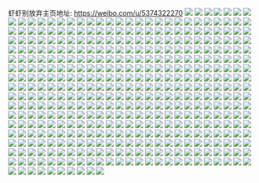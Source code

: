 虾虾别放弃主页地址: https://weibo.com/u/5374322270 
![](https://wx4.sinaimg.cn/mw2000/005RI6Jgly1h95twd337jj30zo1mfdn3.jpg) 
![](https://wx4.sinaimg.cn/mw2000/005RI6Jgly1h95twcej1ij31400u0tg2.jpg) 
![](https://wx4.sinaimg.cn/mw2000/005RI6Jgly1h93paes0lhj30xg0u0wl6.jpg) 
![](https://wx4.sinaimg.cn/mw2000/005RI6Jgly1h93paeywyej30um0u00zt.jpg) 
![](https://wx4.sinaimg.cn/mw2000/005RI6Jgly1h93padrxcpj30u00u0wkm.jpg) 
![](https://wx4.sinaimg.cn/mw2000/005RI6Jgly1h93pae1pr0j30u00u0tet.jpg) 
![](https://wx4.sinaimg.cn/mw2000/005RI6Jgly1h914wjbvtaj30tr0trjyg.jpg) 
![](https://wx4.sinaimg.cn/mw2000/005RI6Jgly1h914wjlo9qj30u00u0n4x.jpg) 
![](https://wx4.sinaimg.cn/mw2000/005RI6Jgly1h914wjxs6uj30u014048n.jpg) 
![](https://wx4.sinaimg.cn/mw2000/005RI6Jgly1h8qs7db064j30zo1cbtta.jpg) 
![](https://wx4.sinaimg.cn/mw2000/005RI6Jgly1h8q86tm6pnj30qb0jw41j.jpg) 
![](https://wx4.sinaimg.cn/mw2000/005RI6Jgly1h8q87ntfqwj30u00v10wh.jpg) 
![](https://wx4.sinaimg.cn/mw2000/005RI6Jgly1h8q89dy3i8j30uf1bbgrg.jpg) 
![](https://wx4.sinaimg.cn/mw2000/005RI6Jgly1h8q8airgotj30u00oiwi4.jpg) 
![](https://wx4.sinaimg.cn/mw2000/005RI6Jgly1h8l8w6finhj30sw15pqej.jpg) 
![](https://wx4.sinaimg.cn/mw2000/005RI6Jgly1h8l8w5a2taj30pj14448r.jpg) 
![](https://wx4.sinaimg.cn/mw2000/005RI6Jgly1h8k3ex7nwxj31bk0zou0f.jpg) 
![](https://wx4.sinaimg.cn/mw2000/005RI6Jgly1h8fzz4cdgnj30zo1bke81.jpg) 
![](https://wx4.sinaimg.cn/mw2000/005RI6Jgly1h8fzz7x91oj30zo1bkhdt.jpg) 
![](https://wx4.sinaimg.cn/mw2000/005RI6Jgly1h8dzhboidnj3215214e81.jpg) 
![](https://wx4.sinaimg.cn/mw2000/005RI6Jgly1h8dzh8vlh2j3215214b29.jpg) 
![](https://wx4.sinaimg.cn/mw2000/005RI6Jgly1h82m6776xoj30zo0zokj3.jpg) 
![](https://wx4.sinaimg.cn/mw2000/005RI6Jgly1h82m6bzlx1j30zo0zo7o7.jpg) 
![](https://wx4.sinaimg.cn/mw2000/005RI6Jgly1h807p4t8phj30zo1bkkij.jpg) 
![](https://wx4.sinaimg.cn/mw2000/005RI6Jgly1h807p7fr2fj30zo1bjkiz.jpg) 
![](https://wx4.sinaimg.cn/mw2000/005RI6Jgly1h7wwpkbc5mj31420u0qil.jpg) 
![](https://wx4.sinaimg.cn/mw2000/005RI6Jgly1h7wwpkwaxjj313y1hatp6.jpg) 
![](https://wx4.sinaimg.cn/mw2000/005RI6Jgly1h7wwplelruj31hc140qno.jpg) 
![](https://wx4.sinaimg.cn/mw2000/005RI6Jgly1h7wwpkl6qyj31hc140qg8.jpg) 
![](https://wx4.sinaimg.cn/mw2000/005RI6Jgly1h7v88gpd8xj32c03401kz.jpg) 
![](https://wx4.sinaimg.cn/mw2000/005RI6Jgly1h7v88ie4knj32c0340hdx.jpg) 
![](https://wx4.sinaimg.cn/mw2000/005RI6Jgly1h7py80stmbj30zk1bewlv.jpg) 
![](https://wx4.sinaimg.cn/mw2000/005RI6Jgly1h7pb6abj7uj32c0340npe.jpg) 
![](https://wx4.sinaimg.cn/mw2000/005RI6Jgly1h7pb6j4ruaj30ql11an1n.jpg) 
![](https://wx4.sinaimg.cn/mw2000/005RI6Jgly1h7nn0p9kxqj30zo1bjb29.jpg) 
![](https://wx4.sinaimg.cn/mw2000/005RI6Jgly1h7nn0s01m6j30zo1bj7wh.jpg) 
![](https://wx4.sinaimg.cn/mw2000/005RI6Jgly1h7ihn6xevzj30zo0zodwt.jpg) 
![](https://wx4.sinaimg.cn/mw2000/005RI6Jgly1h7hj0esdeaj30wy0wxwxz.jpg) 
![](https://wx4.sinaimg.cn/mw2000/005RI6Jgly1h7hj0fte0bj30zo0zo4ey.jpg) 
![](https://wx4.sinaimg.cn/mw2000/005RI6Jgly1h7hj0gu66cj30zj0zj7qa.jpg) 
![](https://wx4.sinaimg.cn/mw2000/005RI6Jgly1h7gcxglizej32an2anhdu.jpg) 
![](https://wx4.sinaimg.cn/mw2000/005RI6Jgly1h7gcxd9s3tj31kw1kwnpd.jpg) 
![](https://wx4.sinaimg.cn/mw2000/005RI6Jgly1h7gcxk8ninj31sb1sbe81.jpg) 
![](https://wx4.sinaimg.cn/mw2000/005RI6Jgly1h7gcxm7cioj30zo1bjad8.jpg) 
![](https://wx4.sinaimg.cn/mw2000/005RI6Jgly1h7gcxn4t99j30zo0zondb.jpg) 
![](https://wx4.sinaimg.cn/mw2000/005RI6Jgly1h7cthfl2irj30zo16ln1e.jpg) 
![](https://wx4.sinaimg.cn/mw2000/005RI6Jgly1h7btiza446j31kw1kwjw2.jpg) 
![](https://wx4.sinaimg.cn/mw2000/005RI6Jgly1h7btj1nkpzj32a82a8dr9.jpg) 
![](https://wx4.sinaimg.cn/mw2000/005RI6Jgly1h7btj45x0qj329n29mthc.jpg) 
![](https://wx4.sinaimg.cn/mw2000/005RI6Jgly1h79w7c4rw4j30m80tndli.jpg) 
![](https://wx4.sinaimg.cn/mw2000/005RI6Jgly1h79w7ckyy1j30m80tnwg3.jpg) 
![](https://wx4.sinaimg.cn/mw2000/005RI6Jgly1h79w7cckg1j31400u0n0s.jpg) 
![](https://wx4.sinaimg.cn/mw2000/005RI6Jgly1h70n6xt3xzj30u01400uc.jpg) 
![](https://wx4.sinaimg.cn/mw2000/005RI6Jgly1h6l1untb9oj30u0140gui.jpg) 
![](https://wx4.sinaimg.cn/mw2000/005RI6Jgly1h6gjhf0bilj30u0140tha.jpg) 
![](https://wx4.sinaimg.cn/mw2000/005RI6Jgly1h6gjhfywk6j30u013ywig.jpg) 
![](https://wx4.sinaimg.cn/mw2000/005RI6Jgly1h651uk7s6aj30m80goq3x.jpg) 
![](https://wx4.sinaimg.cn/mw2000/005RI6Jgly1h631a5f5ztj30u013z12z.jpg) 
![](https://wx4.sinaimg.cn/mw2000/005RI6Jgly1h631a75g8gj30u013zn2e.jpg) 
![](https://wx4.sinaimg.cn/mw2000/005RI6Jgly1h631a62wk3j30u013zgyg.jpg) 
![](https://wx4.sinaimg.cn/mw2000/005RI6Jgly1h5zmyu3cekj30u013ldgf.jpg) 
![](https://wx4.sinaimg.cn/mw2000/005RI6Jgly1h5zmyti0a1j30u0140tdk.jpg) 
![](https://wx4.sinaimg.cn/mw2000/005RI6Jgly1h5zmyumsubj31400u0wh7.jpg) 
![](https://wx4.sinaimg.cn/mw2000/005RI6Jgly1h5qbkdsr1rj32dc35s4qr.jpg) 
![](https://wx4.sinaimg.cn/mw2000/005RI6Jgly1h5qbklxcs6j32c033zx6q.jpg) 
![](https://wx4.sinaimg.cn/mw2000/005RI6Jgly1h5mnkhb6snj32c033ze82.jpg) 
![](https://wx4.sinaimg.cn/mw2000/005RI6Jgly1h5mnki8wdfj316o1kwx28.jpg) 
![](https://wx4.sinaimg.cn/mw2000/005RI6Jgly1h5mnkehqhej31v52hikjl.jpg) 
![](https://wx4.sinaimg.cn/mw2000/005RI6Jgly1h5mnkjrktcj32002nynpd.jpg) 
![](https://wx4.sinaimg.cn/mw2000/005RI6Jgly1h5j8kdahk8j30zo1bj1dl.jpg) 
![](https://wx4.sinaimg.cn/mw2000/005RI6Jgly1h5el978ccvj322w2rvkjm.jpg) 
![](https://wx4.sinaimg.cn/mw2000/005RI6Jgly1h58yjcmbawj30zo1biqlz.jpg) 
![](https://wx4.sinaimg.cn/mw2000/005RI6Jgly1h58yl5umobj30zo1bkk71.jpg) 
![](https://wx4.sinaimg.cn/mw2000/005RI6Jgly1h58oq7o3mwj30u013z45o.jpg) 
![](https://wx4.sinaimg.cn/mw2000/005RI6Jgly1h58oq8vrx1j30u01hc47c.jpg) 
![](https://wx4.sinaimg.cn/mw2000/005RI6Jgly1h58orh557hj30te1g8n4e.jpg) 
![](https://wx4.sinaimg.cn/mw2000/005RI6Jgly1h4uq2e3sxrj30u01hck18.jpg) 
![](https://wx4.sinaimg.cn/mw2000/005RI6Jgly1h4uq0uao53j327o27ohdv.jpg) 
![](https://wx4.sinaimg.cn/mw2000/005RI6Jgly1h4uq0rbzwmj31wv1wue82.jpg) 
![](https://wx4.sinaimg.cn/mw2000/005RI6Jgly1h4uq0bvzkuj30zo1bk7pk.jpg) 
![](https://wx4.sinaimg.cn/mw2000/005RI6Jgly1h4tzeqddaoj316o1kwnmr.jpg) 
![](https://wx4.sinaimg.cn/mw2000/005RI6Jgly1h4tzes6r1mj32c033y1kz.jpg) 
![](https://wx4.sinaimg.cn/mw2000/005RI6Jgly1h4tzexkdl5j32c033zkjn.jpg) 
![](https://wx4.sinaimg.cn/mw2000/005RI6Jgly1h4tzev2ir6j32c033zu0z.jpg) 
![](https://wx4.sinaimg.cn/mw2000/005RI6Jgly1h4paplxo6mj30yn1621f5.jpg) 
![](https://wx4.sinaimg.cn/mw2000/005RI6Jgly1h4papnh104j310718xe46.jpg) 
![](https://wx4.sinaimg.cn/mw2000/005RI6Jgly1h4papnt3qfj31be0p3tmg.jpg) 
![](https://wx4.sinaimg.cn/mw2000/005RI6Jgly1h4papoatgnj31be0ozdrs.jpg) 
![](https://wx4.sinaimg.cn/mw2000/005RI6Jgly1h4mlfaw1mtj33402c07wk.jpg) 
![](https://wx4.sinaimg.cn/mw2000/005RI6Jgly1h4mlcuzqyij33401r0kjn.jpg) 
![](https://wx4.sinaimg.cn/mw2000/005RI6Jgly1h4mlcsvtvvj324s1peb2a.jpg) 
![](https://wx4.sinaimg.cn/mw2000/005RI6Jgly1h4mlcqvebcj32c033zkjm.jpg) 
![](https://wx4.sinaimg.cn/mw2000/005RI6Jgly1h4mlkvavdjj31bk0qsk6v.jpg) 
![](https://wx4.sinaimg.cn/mw2000/005RI6Jgly1h4kq3c5fc6j30u00u079m.jpg) 
![](https://wx4.sinaimg.cn/mw2000/005RI6Jgly1h4kq3cg0nnj30u00u0q8m.jpg) 
![](https://wx4.sinaimg.cn/mw2000/005RI6Jgly1h4kq3czhx6j31bk0qsn58.jpg) 
![](https://wx4.sinaimg.cn/mw2000/005RI6Jgly1h4kq3e8w3pj30u013zjwj.jpg) 
![](https://wx4.sinaimg.cn/mw2000/005RI6Jgly1h4eyl6p29aj30u00u0teu.jpg) 
![](https://wx4.sinaimg.cn/mw2000/005RI6Jgly1h4eyl7abnvj30u00u0gru.jpg) 
![](https://wx4.sinaimg.cn/mw2000/005RI6Jggy1h482adqdmtj30zo256b29.jpg) 
![](https://wx4.sinaimg.cn/mw2000/005RI6Jgly1h437b4qh5vj33402ax1kz.jpg) 
![](https://wx4.sinaimg.cn/mw2000/005RI6Jgly1h437e1f4nbj30u013bk8x.jpg) 
![](https://wx4.sinaimg.cn/mw2000/005RI6Jgly1h437dzpwyij30u01hcww6.jpg) 
![](https://wx4.sinaimg.cn/mw2000/005RI6Jgly1h3w5eor58wj30zk0ujam6.jpg) 
![](https://wx4.sinaimg.cn/mw2000/005RI6Jgly1h3n6cglz08j30u00zxtp9.jpg) 
![](https://wx4.sinaimg.cn/mw2000/005RI6Jgly1h3n6cgvjl8j30sn0lggqs.jpg) 
![](https://wx4.sinaimg.cn/mw2000/005RI6Jgly1h3n6ch7c13j30tw0zpnbh.jpg) 
![](https://wx4.sinaimg.cn/mw2000/005RI6Jgly1h3n6cgaq51j30tm0ts0xq.jpg) 
![](https://wx4.sinaimg.cn/mw2000/005RI6Jgly1h3n6chihkgj30u00t9gqd.jpg) 
![](https://wx4.sinaimg.cn/mw2000/005RI6Jgly1h3n6chreblj30ty0setij.jpg) 
![](https://wx4.sinaimg.cn/mw2000/005RI6Jgly1h3n6chywq8j30u00pu79d.jpg) 
![](https://wx4.sinaimg.cn/mw2000/005RI6Jgly1h3n6ci5x9xj30n40j0dk3.jpg) 
![](https://wx4.sinaimg.cn/mw2000/005RI6Jgly1h3n6cif0dlj30u00zk119.jpg) 
![](https://wx4.sinaimg.cn/mw2000/005RI6Jgly1h3kvberhnaj30tw0o9jvl.jpg) 
![](https://wx4.sinaimg.cn/mw2000/005RI6Jgly1h3cvae8gr4j326s2l8qv5.jpg) 
![](https://wx4.sinaimg.cn/mw2000/005RI6Jgly1h3cvacejxwj32fz2w4x6p.jpg) 
![](https://wx4.sinaimg.cn/mw2000/005RI6Jgly1h39bt611wej30xc0mxao0.jpg) 
![](https://wx4.sinaimg.cn/mw2000/005RI6Jgly1h39bt8lcjxj32xx2chu0y.jpg) 
![](https://wx4.sinaimg.cn/mw2000/005RI6Jgly1h39btcr56dj32c02c0npf.jpg) 
![](https://wx4.sinaimg.cn/mw2000/005RI6Jgly1h39bt5b9alj32c02c0b2b.jpg) 
![](https://wx4.sinaimg.cn/mw2000/005RI6Jgly1h39bthmx9qj317k1kw1kx.jpg) 
![](https://wx4.sinaimg.cn/mw2000/005RI6Jgly1h39btfmpbjj32c02c0hdu.jpg) 
![](https://wx4.sinaimg.cn/mw2000/005RI6Jgly1h2zmv2t5pcj316o1lxayb.jpg) 
![](https://wx4.sinaimg.cn/mw2000/005RI6Jgly1h2zmv1me8dj316o1jbtwv.jpg) 
![](https://wx4.sinaimg.cn/mw2000/005RI6Jgly1h2zmv3egnzj30ty0qs7c4.jpg) 
![](https://wx4.sinaimg.cn/mw2000/005RI6Jgly1h2zmv3wvudj30u00xjguk.jpg) 
![](https://wx4.sinaimg.cn/mw2000/005RI6Jgly1h2ursddczpj30z40nutl9.jpg) 
![](https://wx4.sinaimg.cn/mw2000/005RI6Jgly1h2ursdrrxuj30u00td7bi.jpg) 
![](https://wx4.sinaimg.cn/mw2000/005RI6Jgly1h2ursm65xfj30zi0nwtk9.jpg) 
![](https://wx4.sinaimg.cn/mw2000/005RI6Jgly1h2ursf10ozj30u00w1h18.jpg) 
![](https://wx4.sinaimg.cn/mw2000/005RI6Jgly1h2oed8y8g4j313y0r7al0.jpg) 
![](https://wx4.sinaimg.cn/mw2000/005RI6Jgly1h2oed66re8j30u00r0124.jpg) 
![](https://wx4.sinaimg.cn/mw2000/005RI6Jgly1h2oed81he1j32ry1xg4qq.jpg) 
![](https://wx4.sinaimg.cn/mw2000/005RI6Jgly1h2oed8dynaj30u00q8qb6.jpg) 
![](https://wx4.sinaimg.cn/mw2000/005RI6Jgly1h2oed9y04sj31kw15yb29.jpg) 
![](https://wx4.sinaimg.cn/mw2000/005RI6Jgly1h2oed99pgtj30zh0nt10r.jpg) 
![](https://wx4.sinaimg.cn/mw2000/005RI6Jgly1h2kx3kaweij30tz0rbqe5.jpg) 
![](https://wx4.sinaimg.cn/mw2000/005RI6Jgly1h2kx3jyqd5j31be0zj7ct.jpg) 
![](https://wx4.sinaimg.cn/mw2000/005RI6Jgly1h2kx3fhesij30u010z194.jpg) 
![](https://wx4.sinaimg.cn/mw2000/005RI6Jgly1h2kx3h7lp4j33q12oj1kz.jpg) 
![](https://wx4.sinaimg.cn/mw2000/005RI6Jgly1h2kx3jiglhj332p3s21l0.jpg) 
![](https://wx4.sinaimg.cn/mw2000/005RI6Jgly1h2kx3nl624j30tw0qvdpt.jpg) 
![](https://wx4.sinaimg.cn/mw2000/005RI6Jgly1h2jsztxstlj32c0340qv7.jpg) 
![](https://wx4.sinaimg.cn/mw2000/005RI6Jgly1h2jszvdpe8j316o1kw1kx.jpg) 
![](https://wx4.sinaimg.cn/mw2000/005RI6Jgly1h2jsziojq5j31re2pbqva.jpg) 
![](https://wx4.sinaimg.cn/mw2000/005RI6Jgly1h2jszfs0ftj333z2bz000.jpg) 
![](https://wx4.sinaimg.cn/mw2000/005RI6Jgly1h2jszldj0cj32c0340qv8.jpg) 
![](https://wx4.sinaimg.cn/mw2000/005RI6Jgly1h2jtb0zr6sj30u00u07ah.jpg) 
![](https://wx4.sinaimg.cn/mw2000/005RI6Jgly1h2jt34o0t4j30r60p7di0.jpg) 
![](https://wx4.sinaimg.cn/mw2000/005RI6Jgly1h2jsznguchj322o3401kz.jpg) 
![](https://wx4.sinaimg.cn/mw2000/005RI6Jgly1h2jszrqpfmj322m33xqv6.jpg) 
![](https://wx4.sinaimg.cn/mw2000/005RI6Jgly1h2erd91qqhj316o1kw7t7.jpg) 
![](https://wx4.sinaimg.cn/mw2000/005RI6Jgly1h2erd9trvkj316o1kwtxt.jpg) 
![](https://wx4.sinaimg.cn/mw2000/005RI6Jgly1h274on35bdj32tc2404qq.jpg) 
![](https://wx4.sinaimg.cn/mw2000/005RI6Jgly1h274oo0ukmj32c51y9qv5.jpg) 
![](https://wx4.sinaimg.cn/mw2000/005RI6Jgly1h274op0nh6j322d2lsqv5.jpg) 
![](https://wx4.sinaimg.cn/mw2000/005RI6Jgly1h24hr54tpcj31t02tcx6p.jpg) 
![](https://wx4.sinaimg.cn/mw2000/005RI6Jgly1h1z3tgtz9bj319i19hx2j.jpg) 
![](https://wx4.sinaimg.cn/mw2000/005RI6Jgly1h1sm57v4l0j30ty0pbq90.jpg) 
![](https://wx4.sinaimg.cn/mw2000/005RI6Jgly1h1rzhm85k0j32tc240hdt.jpg) 
![](https://wx4.sinaimg.cn/mw2000/005RI6Jgly1h1kq03xkf4j31n31meb29.jpg) 
![](https://wx4.sinaimg.cn/mw2000/005RI6Jgly1h1kq04obvvj31rw1rw1kx.jpg) 
![](https://wx4.sinaimg.cn/mw2000/005RI6Jgly1h1kq05n2pfj323z23znpd.jpg) 
![](https://wx4.sinaimg.cn/mw2000/005RI6Jgly1h1kq032xzhj31d02bt7m9.jpg) 
![](https://wx4.sinaimg.cn/mw2000/005RI6Jgly1h1k2fqps1qj32hu2huqd9.jpg) 
![](https://wx4.sinaimg.cn/mw2000/005RI6Jgly1h1gleur688j31jy1l0qu6.jpg) 
![](https://wx4.sinaimg.cn/mw2000/005RI6Jgly1h1glgq009dj32402tcnpe.jpg) 
![](https://wx4.sinaimg.cn/mw2000/005RI6Jgly1h1glizchgjj32402tcx6r.jpg) 
![](https://wx4.sinaimg.cn/mw2000/005RI6Jgly1h1gletbbybj30r60r6tf9.jpg) 
![](https://wx4.sinaimg.cn/mw2000/005RI6Jgly1h1b6etmhk2j32tc2404qs.jpg) 
![](https://wx4.sinaimg.cn/mw2000/005RI6Jgly1h17wusvckbj32tc240kjo.jpg) 
![](https://wx4.sinaimg.cn/mw2000/005RI6Jgly1h17wuwnlguj32tc240x6r.jpg) 
![](https://wx4.sinaimg.cn/mw2000/005RI6Jgly1h17wuxzzhdj32402tce82.jpg) 
![](https://wx4.sinaimg.cn/mw2000/005RI6Jgly1h13voqo3fwj30w80u0q92.jpg) 
![](https://wx4.sinaimg.cn/mw2000/005RI6Jgly1h11zkss1xuj31hc0onk61.jpg) 
![](https://wx4.sinaimg.cn/mw2000/005RI6Jgly1h11zkt25uej31hc0ondod.jpg) 
![](https://wx4.sinaimg.cn/mw2000/005RI6Jgly1h0z8ila41ij32402tcu0x.jpg) 
![](https://wx4.sinaimg.cn/mw2000/005RI6Jgly1h0wt837rfmj32402tc7wi.jpg) 
![](https://wx4.sinaimg.cn/mw2000/005RI6Jgly1h0vg03lyhaj30u00u0772.jpg) 
![](https://wx4.sinaimg.cn/mw2000/005RI6Jgly1h0vg042rdzj30u00u079b.jpg) 
![](https://wx4.sinaimg.cn/mw2000/005RI6Jgly1h0vg04btmzj30u0140acq.jpg) 
![](https://wx4.sinaimg.cn/mw2000/005RI6Jgly1h0s52cio27j31400u0alt.jpg) 
![](https://wx4.sinaimg.cn/mw2000/005RI6Jgly1h0qmfues0ij32c0340u0y.jpg) 
![](https://wx4.sinaimg.cn/mw2000/005RI6Jgly1h0qmfwlnr0j32tc2401ky.jpg) 
![](https://wx4.sinaimg.cn/mw2000/005RI6Jgly1h0qmg06jaij32tc1tiu0x.jpg) 
![](https://wx4.sinaimg.cn/mw2000/005RI6Jgly1h0qmg3uy6pj32fe1yo4qr.jpg) 
![](https://wx4.sinaimg.cn/mw2000/005RI6Jgly1h0nmwg685cj30u00u0gqa.jpg) 
![](https://wx4.sinaimg.cn/mw2000/005RI6Jgly1h0nmwgkh48j30u00u0jvi.jpg) 
![](https://wx4.sinaimg.cn/mw2000/005RI6Jgly1h0nmwgvd9wj30u00u0n09.jpg) 
![](https://wx4.sinaimg.cn/mw2000/005RI6Jgly1h0nk9yu5idj30ty0mvdij.jpg) 
![](https://wx4.sinaimg.cn/mw2000/005RI6Jgly1h0j0nyjynoj30wf0rgtat.jpg) 
![](https://wx4.sinaimg.cn/mw2000/005RI6Jgly1h0j0a2x1qmj30u01t0n42.jpg) 
![](https://wx4.sinaimg.cn/mw2000/005RI6Jgly1h0icjn7dk4j30u00u0jtk.jpg) 
![](https://wx4.sinaimg.cn/mw2000/005RI6Jgly1h0icjnlkcmj31400u0n4g.jpg) 
![](https://wx4.sinaimg.cn/mw2000/005RI6Jgly1h0h47ajodaj31400u078s.jpg) 
![](https://wx4.sinaimg.cn/mw2000/005RI6Jgly1h0cpzzwxmhj30tw0o1tgx.jpg) 
![](https://wx4.sinaimg.cn/mw2000/005RI6Jgly1h0c4lzdcwhj31s02dc7wh.jpg) 
![](https://wx4.sinaimg.cn/mw2000/005RI6Jgly1h0c4m9ftpwj32dc35sqv5.jpg) 
![](https://wx4.sinaimg.cn/mw2000/005RI6Jgly1h0c4m2eh11j32dc35skjn.jpg) 
![](https://wx4.sinaimg.cn/mw2000/005RI6Jgly1h0c4m6xskkj32dc35sqv6.jpg) 
![](https://wx4.sinaimg.cn/mw2000/005RI6Jgly1gzwyek6hbuj30ty0mv79x.jpg) 
![](https://wx4.sinaimg.cn/mw2000/005RI6Jgly1gzwvzibbdbj31hv2l34qp.jpg) 
![](https://wx4.sinaimg.cn/mw2000/005RI6Jgly1gztodfkvvmj30r6121am6.jpg) 
![](https://wx4.sinaimg.cn/mw2000/005RI6Jgly1gztodg4g9sj30u014017r.jpg) 
![](https://wx4.sinaimg.cn/mw2000/005RI6Jgly1gzsir16pavj3240240kjl.jpg) 
![](https://wx4.sinaimg.cn/mw2000/005RI6Jgly1gzsiqnaau0j32402404qp.jpg) 
![](https://wx4.sinaimg.cn/mw2000/005RI6Jgly1gzs31j2o0gj30rn0vwgr0.jpg) 
![](https://wx4.sinaimg.cn/mw2000/005RI6Jgly1gzp1gxwzrxj31lw259u00.jpg) 
![](https://wx4.sinaimg.cn/mw2000/005RI6Jgly1gzp1h5grujj30r60imq8f.jpg) 
![](https://wx4.sinaimg.cn/mw2000/005RI6Jgly1gzp1gvrtiij325o21mqv7.jpg) 
![](https://wx4.sinaimg.cn/mw2000/005RI6Jgly1gzp1gw8ghoj30r60r6ahe.jpg) 
![](https://wx4.sinaimg.cn/mw2000/005RI6Jgly1gzn52fnl78j32402tce83.jpg) 
![](https://wx4.sinaimg.cn/mw2000/005RI6Jgly1gzl136vf5wj32tc240hdt.jpg) 
![](https://wx4.sinaimg.cn/mw2000/005RI6Jgly1gzjs4z6oi5j32tc240kjl.jpg) 
![](https://wx4.sinaimg.cn/mw2000/005RI6Jgly1gzeew9v0b7j316o16onle.jpg) 
![](https://wx4.sinaimg.cn/mw2000/005RI6Jgly1gzeewaq56bj316n16o4e0.jpg) 
![](https://wx4.sinaimg.cn/mw2000/005RI6Jgly1gzeewdu80aj31zv1s11kx.jpg) 
![](https://wx4.sinaimg.cn/mw2000/005RI6Jgly1gzeewh192pj3240240hdu.jpg) 
![](https://wx4.sinaimg.cn/mw2000/005RI6Jgly1gzccncs9x7j316o1kwhb1.jpg) 
![](https://wx4.sinaimg.cn/mw2000/005RI6Jgly1gz5a0tpc4cj32k51x3b29.jpg) 
![](https://wx4.sinaimg.cn/mw2000/005RI6Jgly1gz48ft1uhdj31j01591kx.jpg) 
![](https://wx4.sinaimg.cn/mw2000/005RI6Jgly1gz48geivnvj31400u00yr.jpg) 
![](https://wx4.sinaimg.cn/mw2000/005RI6Jgly1gz0ashgfxnj31kw16oe81.jpg) 
![](https://wx4.sinaimg.cn/mw2000/005RI6Jgly1gz0ask14baj325a1ownpd.jpg) 
![](https://wx4.sinaimg.cn/mw2000/005RI6Jgly1gyvumy0ejoj31hc0ondqa.jpg) 
![](https://wx4.sinaimg.cn/mw2000/005RI6Jgly1gysly62988j30u01t018f.jpg) 
![](https://wx4.sinaimg.cn/mw2000/005RI6Jgly1gyq4sk1ukyj32tc240qv5.jpg) 
![](https://wx4.sinaimg.cn/mw2000/005RI6Jgly1gyq4sl8d3jj32tc240npe.jpg) 
![](https://wx4.sinaimg.cn/mw2000/005RI6Jgly1gyq4sm2y1bj32tc240e81.jpg) 
![](https://wx4.sinaimg.cn/mw2000/005RI6Jgly1gyq4smrz9nj32tc240e81.jpg) 
![](https://wx4.sinaimg.cn/mw2000/005RI6Jgly1gypyvh0q41j32tc240u0x.jpg) 
![](https://wx4.sinaimg.cn/mw2000/005RI6Jgly1gyir1x6v74j31hc0onakn.jpg) 
![](https://wx4.sinaimg.cn/mw2000/005RI6Jgly1gyir20bfhcj32tc2404qp.jpg) 
![](https://wx4.sinaimg.cn/mw2000/005RI6Jgly1gyfmt4wn8mj30u0140dlv.jpg) 
![](https://wx4.sinaimg.cn/mw2000/005RI6Jgly1gy7vp40ubkj30u018z49s.jpg) 
![](https://wx4.sinaimg.cn/mw2000/005RI6Jgly1gy7vp4lia8j30u0190k4q.jpg) 
![](https://wx4.sinaimg.cn/mw2000/005RI6Jgly1gy7vp54vlnj30u018ztij.jpg) 
![](https://wx4.sinaimg.cn/mw2000/005RI6Jgly1gy7vp5szbfj30u0190gx6.jpg) 
![](https://wx4.sinaimg.cn/mw2000/005RI6Jgly1gy21tqpl6tj314u1kvnf9.jpg) 
![](https://wx4.sinaimg.cn/mw2000/005RI6Jgly1gy21tr7rw3j32tc240npd.jpg) 
![](https://wx4.sinaimg.cn/mw2000/005RI6Jgly1gy21ts0murj32tc240qv5.jpg) 
![](https://wx4.sinaimg.cn/mw2000/005RI6Jgly1gy21tsftjzj31hc0on4ck.jpg) 
![](https://wx4.sinaimg.cn/mw2000/005RI6Jgly1gxyal8jyjsj32tc240qv5.jpg) 
![](https://wx4.sinaimg.cn/mw2000/005RI6Jgly1gxyalgbp9zj32tc2401ky.jpg) 
![](https://wx4.sinaimg.cn/mw2000/005RI6Jgly1gxyalizowcj32tc240e81.jpg) 
![](https://wx4.sinaimg.cn/mw2000/b10c1bc2ly1gxusb7cbj5j207x08cjrg.jpg) 
![](https://wx4.sinaimg.cn/mw2000/005RI6Jgly1gxspcncdofj30r60l20tt.jpg) 
![](https://wx4.sinaimg.cn/mw2000/005RI6Jgly1gxrlplf4dxj32tc240hdu.jpg) 
![](https://wx4.sinaimg.cn/mw2000/005RI6Jgly1gxrlqxsdjnj32tc240u0y.jpg) 
![](https://wx4.sinaimg.cn/mw2000/005RI6Jgly1gxrlqydv30j31kw16okek.jpg) 
![](https://wx4.sinaimg.cn/mw2000/005RI6Jgly1gxrlqzhtmxj32tc240kjl.jpg) 
![](https://wx4.sinaimg.cn/mw2000/005RI6Jgly1gxoyi48svqj31hc0onh2i.jpg) 
![](https://wx4.sinaimg.cn/mw2000/005RI6Jgly1gxnyiv3oy9j32tc2401ky.jpg) 
![](https://wx4.sinaimg.cn/mw2000/005RI6Jgly1gxnyiwm1ofj32tc240u0x.jpg) 
![](https://wx4.sinaimg.cn/mw2000/005RI6Jgly1gxnyiycxu0j32tc240qv6.jpg) 
![](https://wx4.sinaimg.cn/mw2000/005RI6Jgly1gxlu6h23flj30pt0m1dte.jpg) 
![](https://wx4.sinaimg.cn/mw2000/005RI6Jgly1gxlb3l2hrhj32tc2407wh.jpg) 
![](https://wx4.sinaimg.cn/mw2000/005RI6Jgly1gxlb3lsm9cj32tc240u0x.jpg) 
![](https://wx4.sinaimg.cn/mw2000/005RI6Jgly1gxlb3xuxcwj30r60t6ad3.jpg) 
![](https://wx4.sinaimg.cn/mw2000/005RI6Jgly1gxl99zzlqsj32402tcx6q.jpg) 
![](https://wx4.sinaimg.cn/mw2000/005RI6Jgly1gxg2xs4f1mj30ku0rsaeq.jpg) 
![](https://wx4.sinaimg.cn/mw2000/005RI6Jgly1gxev4ohzj5j316o1kw1kx.jpg) 
![](https://wx4.sinaimg.cn/mw2000/005RI6Jgly1gx6us2pgvlj30u014010x.jpg) 
![](https://wx4.sinaimg.cn/mw2000/005RI6Jgly1gx2vbrsfk7j3240240hdt.jpg) 
![](https://wx4.sinaimg.cn/mw2000/005RI6Jgly1gx2vbsbptpj30ty0tyq5s.jpg) 
![](https://wx4.sinaimg.cn/mw2000/005RI6Jgly1gx2vbv8rqnj32402407wi.jpg) 
![](https://wx4.sinaimg.cn/mw2000/005RI6Jgly1gx2vc2m6lkj32402407wj.jpg) 
![](https://wx4.sinaimg.cn/mw2000/005RI6Jgly1gx0yr9onlzj31ss2j61l0.jpg) 
![](https://wx4.sinaimg.cn/mw2000/005RI6Jgly1gx0yrbx14oj333x2bzx6r.jpg) 
![](https://wx4.sinaimg.cn/mw2000/005RI6Jgly1gx0yrcwwpsj31kv174e81.jpg) 
![](https://wx4.sinaimg.cn/mw2000/005RI6Jgly1gx0yrd7jy2j30sg0psk0y.jpg) 
![](https://wx4.sinaimg.cn/mw2000/005RI6Jgly1gwzsgjdn0jj33402gax6z.jpg) 
![](https://wx4.sinaimg.cn/mw2000/005RI6Jgly1gwzsgknc7dj31ku184wzc.jpg) 
![](https://wx4.sinaimg.cn/mw2000/005RI6Jgly1gwvr5pkttqj30s911b48e.jpg) 
![](https://wx4.sinaimg.cn/mw2000/005RI6Jgly1gwvr5px5psj30u0140k2y.jpg) 
![](https://wx4.sinaimg.cn/mw2000/005RI6Jgly1gwvr5q7ezrj30r60r641d.jpg) 
![](https://wx4.sinaimg.cn/mw2000/005RI6Jgly1gwtzlc0uyij33402c0qv7.jpg) 
![](https://wx4.sinaimg.cn/mw2000/005RI6Jgly1gwsnufawlnj32tc240b2a.jpg) 
![](https://wx4.sinaimg.cn/mw2000/005RI6Jgly1gwsnuczhxgj32tc240npd.jpg) 
![](https://wx4.sinaimg.cn/mw2000/005RI6Jgly1gwg6pvradbj31400tk7ia.jpg) 
![](https://wx4.sinaimg.cn/mw2000/005RI6Jgly1gwf2e5d1bdj32tc2404qq.jpg) 
![](https://wx4.sinaimg.cn/mw2000/005RI6Jgly1gwc3d0fxagj30r60jj755.jpg) 
![](https://wx4.sinaimg.cn/mw2000/005RI6Jgly1gwc3deqnqij30r60ngq60.jpg) 
![](https://wx4.sinaimg.cn/mw2000/005RI6Jgly1gwc3fl9aurj31be0zk7li.jpg) 
![](https://wx4.sinaimg.cn/mw2000/005RI6Jgly1gwc3fngt82j316o1kwaw0.jpg) 
![](https://wx4.sinaimg.cn/mw2000/005RI6Jgly1gwc3fo37fgj30r60r6785.jpg) 
![](https://wx4.sinaimg.cn/mw2000/005RI6Jgly1gwc3fp1r3hj32tc2407wh.jpg) 
![](https://wx4.sinaimg.cn/mw2000/005RI6Jgly1gwc3fpxfulj32402407wh.jpg) 
![](https://wx4.sinaimg.cn/mw2000/005RI6Jgly1gwc3gas8cjj31hc0onh2i.jpg) 
![](https://wx4.sinaimg.cn/mw2000/005RI6Jgly1gwc3gbzkj2j32tc240kjm.jpg) 
![](https://wx4.sinaimg.cn/mw2000/005RI6Jgly1gw98p4ca9nj30b409kdge.jpg) 
![](https://wx4.sinaimg.cn/mw2000/005RI6Jgly1gw98p4s8qaj310d0u0agb.jpg) 
![](https://wx4.sinaimg.cn/mw2000/005RI6Jgly1gw98p54i93j30u00u0gqr.jpg) 
![](https://wx4.sinaimg.cn/mw2000/005RI6Jgly1gw5vhgfhdfj32c0340npd.jpg) 
![](https://wx4.sinaimg.cn/mw2000/005RI6Jgly1gw4osrhzmfj31910qnws3.jpg) 
![](https://wx4.sinaimg.cn/mw2000/005RI6Jgly1gw4oss1kn7j316z0ryqnz.jpg) 
![](https://wx4.sinaimg.cn/mw2000/005RI6Jgly1gw4cg94qa4j31n62ac1ky.jpg) 
![](https://wx4.sinaimg.cn/mw2000/005RI6Jgly1gw4cgpljsgj31hc0on4at.jpg) 
![](https://wx4.sinaimg.cn/mw2000/005RI6Jgly1gw4e13jvcaj314c1hux2e.jpg) 
![](https://wx4.sinaimg.cn/mw2000/005RI6Jgly1gw23lpp9amj316o1kwwxi.jpg) 
![](https://wx4.sinaimg.cn/mw2000/005RI6Jgly1gw18e99uh8j31vv1tl1kx.jpg) 
![](https://wx4.sinaimg.cn/mw2000/005RI6Jgly1gvymch0lyaj316o1i2qut.jpg) 
![](https://wx4.sinaimg.cn/mw2000/005RI6Jgly1gvuyaw2di0j32tc240u0y.jpg) 
![](https://wx4.sinaimg.cn/mw2000/005RI6Jgly1gvuyb2bsh9j32tc240u0x.jpg) 
![](https://wx4.sinaimg.cn/mw2000/005RI6Jgly1gvuyb74zbmj32tc240e81.jpg) 
![](https://wx4.sinaimg.cn/mw2000/005RI6Jgly1gvuyb9aoogj31hc0on4at.jpg) 
![](https://wx4.sinaimg.cn/mw2000/005RI6Jgly1gvuasphf6gj321w2ssu0y.jpg) 
![](https://wx4.sinaimg.cn/mw2000/005RI6Jgly1gvtxl8acxwj30ft0frt9w.jpg) 
![](https://wx4.sinaimg.cn/mw2000/005RI6Jgly1gvrg8dogb8j62402401kx02.jpg) 
![](https://wx4.sinaimg.cn/mw2000/005RI6Jgly1gvqle2mkkdj62402tcu0y02.jpg) 
![](https://wx4.sinaimg.cn/mw2000/005RI6Jgly1gvpjofn7p0j616o1kw7wh02.jpg) 
![](https://wx4.sinaimg.cn/mw2000/005RI6Jgly1gvpjokmp6dj635s35se8202.jpg) 
![](https://wx4.sinaimg.cn/mw2000/005RI6Jgly1gvpjonhwxgj62tc240qv602.jpg) 
![](https://wx4.sinaimg.cn/mw2000/005RI6Jgly1gvpjp9lytij61hc0onwls02.jpg) 
![](https://wx4.sinaimg.cn/mw2000/005RI6Jgly1gvpjpcxe3vj62tc240npd02.jpg) 
![](https://wx4.sinaimg.cn/mw2000/005RI6Jgly1gvpjpe67n6j31hc0ondt9.jpg) 
![](https://wx4.sinaimg.cn/mw2000/005RI6Jgly1gvpjyap2ljj61rt2nq4qp02.jpg) 
![](https://wx4.sinaimg.cn/mw2000/005RI6Jgly1gvpjyc5zx6j60ot0otk4202.jpg) 
![](https://wx4.sinaimg.cn/mw2000/005RI6Jgly1gvpjz4m16xj62tc2401ky02.jpg) 
![](https://wx4.sinaimg.cn/mw2000/005RI6Jgly1gvn0pvwvdcj62tc2404qq02.jpg) 
![](https://wx4.sinaimg.cn/mw2000/005RI6Jgly1gvn0pzrsmkj62tc240e8102.jpg) 
![](https://wx4.sinaimg.cn/mw2000/005RI6Jgly1gvli2oyjozj616o1kwty102.jpg) 
![](https://wx4.sinaimg.cn/mw2000/005RI6Jgly1gvli2pdohej61hc0ondt902.jpg) 
![](https://wx4.sinaimg.cn/mw2000/005RI6Jgly1gvksmwwg7pj62tc2401ky02.jpg) 
![](https://wx4.sinaimg.cn/mw2000/005RI6Jgly1gvhiqo21mpj62pe1gib2902.jpg) 
![](https://wx4.sinaimg.cn/mw2000/005RI6Jgly1gvhiqqfnkij616o1kw4qp02.jpg) 
![](https://wx4.sinaimg.cn/mw2000/005RI6Jgly1gvhiqtgjphj62tc240kjm02.jpg) 
![](https://wx4.sinaimg.cn/mw2000/005RI6Jgly1gvh1hsom6jj616o1kw4qp02.jpg) 
![](https://wx4.sinaimg.cn/mw2000/005RI6Jgly1gvh1hxan7xj62c0340kjn02.jpg) 
![](https://wx4.sinaimg.cn/mw2000/005RI6Jgly1gvh1hye21tj61hc0onne802.jpg) 
![](https://wx4.sinaimg.cn/mw2000/005RI6Jgly1gv9bd5dnfhj616o1kwqpg02.jpg) 
![](https://wx4.sinaimg.cn/mw2000/005RI6Jgly1gv9bd9jowqj616o1kwnmy02.jpg) 
![](https://wx4.sinaimg.cn/mw2000/005RI6Jgly1gv9ibvyca7j62k82w8u1702.jpg) 
![](https://wx4.sinaimg.cn/mw2000/005RI6Jgly1gv76zizs5kj32c02o8npi.jpg) 
![](https://wx4.sinaimg.cn/mw2000/005RI6Jgly1gv76zm33fxj62ag2agu0x02.jpg) 
![](https://wx4.sinaimg.cn/mw2000/005RI6Jgly1gv4p3ut2m5j62dc35snpd02.jpg) 
![](https://wx4.sinaimg.cn/mw2000/005RI6Jgly1gv4p3xcmikj61s035s7wi02.jpg) 
![](https://wx4.sinaimg.cn/mw2000/005RI6Jgly1gv4p3w8mxyj323u35su0z.jpg) 
![](https://wx4.sinaimg.cn/mw2000/005RI6Jgly1gv4p3z8ugqj61we35ru0x02.jpg) 
![](https://wx4.sinaimg.cn/mw2000/005RI6Jgly1gv4p5x3vp9j60u01xenhg02.jpg) 
![](https://wx4.sinaimg.cn/mw2000/005RI6Jgly1gv4po98tzbj62dc35se8202.jpg) 
![](https://wx4.sinaimg.cn/mw2000/005RI6Jgly1gv4printv9j62dc35su0y02.jpg) 
![](https://wx4.sinaimg.cn/mw2000/005RI6Jgly1gv4prkariej61s035snpe02.jpg) 
![](https://wx4.sinaimg.cn/mw2000/005RI6Jgly1gv4prlfz34j32dc35sqv6.jpg) 
![](https://wx4.sinaimg.cn/mw2000/005RI6Jgly1gv1c6p5xnej60r512qwpx02.jpg) 
![](https://wx4.sinaimg.cn/mw2000/005RI6Jgly1gv183fmag9j62tc2401ky02.jpg) 
![](https://wx4.sinaimg.cn/mw2000/005RI6Jgly1gv183axtmpj62tc240npe02.jpg) 
![](https://wx4.sinaimg.cn/mw2000/005RI6Jgly1gv183t33f9j60ty0nytmy02.jpg) 
![](https://wx4.sinaimg.cn/mw2000/005RI6Jgly1gv083aomvfj31f313x7jo.jpg) 
![](https://wx4.sinaimg.cn/mw2000/005RI6Jgly1gv083lm1rnj32oy2031kz.jpg) 
![](https://wx4.sinaimg.cn/mw2000/005RI6Jgly1gv083upmmdj3280190u0x.jpg) 
![](https://wx4.sinaimg.cn/mw2000/005RI6Jgly1gv0845bx5yj32801907wi.jpg) 
![](https://wx4.sinaimg.cn/mw2000/005RI6Jgly1gv084fzd6zj62tc2404qq02.jpg) 
![](https://wx4.sinaimg.cn/mw2000/005RI6Jgly1gv0837ztfij6240286qv502.jpg) 
![](https://wx4.sinaimg.cn/mw2000/005RI6Jgly1guqx89d9i0j619i1tgb2902.jpg) 
![](https://wx4.sinaimg.cn/mw2000/005RI6Jgly1gunhfqea6ej61161jah8002.jpg) 
![](https://wx4.sinaimg.cn/mw2000/005RI6Jgly1gun8tj0ay0j61rd1rdqv502.jpg) 
![](https://wx4.sinaimg.cn/mw2000/005RI6Jgly1gun8tk2cp8j6240240kjl02.jpg) 
![](https://wx4.sinaimg.cn/mw2000/005RI6Jgly1gul92ut5j1j61j915gan602.jpg) 
![](https://wx4.sinaimg.cn/mw2000/005RI6Jgly1gul92z384wj32001c0qmu.jpg) 
![](https://wx4.sinaimg.cn/mw2000/005RI6Jgly1gugkc93ipej61571kwnlc02.jpg) 
![](https://wx4.sinaimg.cn/mw2000/005RI6Jgly1gthlljse4dj30n00rvdij.jpg) 
![](https://wx4.sinaimg.cn/mw2000/005RI6Jgly1gssh0o7hkqj32ct35r4qr.jpg) 
![](https://wx4.sinaimg.cn/mw2000/005RI6Jgly1gsl6l1qc1uj3205205b29.jpg) 
![](https://wx4.sinaimg.cn/mw2000/005RI6Jgly1gsjpn6858zj31xe2tc4qq.jpg) 
![](https://wx4.sinaimg.cn/mw2000/005RI6Jgly1gseh4034vdj31vw2g4u10.jpg) 
![](https://wx4.sinaimg.cn/mw2000/005RI6Jgly1gs2xbfi0u3j32dc35s7wo.jpg) 
![](https://wx4.sinaimg.cn/mw2000/005RI6Jgly1gs2xbj7stoj32dc35s7wo.jpg) 
![](https://wx4.sinaimg.cn/mw2000/005RI6Jgly1gs2xbn8joaj32dc35sqvc.jpg) 
![](https://wx4.sinaimg.cn/mw2000/005RI6Jgly1gs2xbsz957j32dc35skjs.jpg) 
![](https://wx4.sinaimg.cn/mw2000/005RI6Jgly1gs2xbwwbcbj32dc35sb2f.jpg) 
![](https://wx4.sinaimg.cn/mw2000/005RI6Jgly1gs2xbyb6phj30yg19y7wh.jpg) 
![](https://wx4.sinaimg.cn/mw2000/005RI6Jgly1grvsq06x0wj30sg16o7wh.jpg) 
![](https://wx4.sinaimg.cn/mw2000/005RI6Jgly1grvsnhlgpgj30sg1a3e81.jpg) 
![](https://wx4.sinaimg.cn/mw2000/005RI6Jgly1grvsnddak3j30sg19le81.jpg) 
![](https://wx4.sinaimg.cn/mw2000/005RI6Jgly1grvsnlqd9cj30sg1dse81.jpg) 
![](https://wx4.sinaimg.cn/mw2000/005RI6Jgly1grtpaxq82ej31w02iox6s.jpg) 
![](https://wx4.sinaimg.cn/mw2000/005RI6Jgly1grfp3kob62j32tc2407wh.jpg) 
![](https://wx4.sinaimg.cn/mw2000/005RI6Jgly1grfp3n3zgxj32tc240x6p.jpg) 
![](https://wx4.sinaimg.cn/mw2000/005RI6Jgly1grfp3poztwj32tc240u0y.jpg) 
![](https://wx4.sinaimg.cn/mw2000/005RI6Jgly1grfp3sj3fdj32tc240hdu.jpg) 
![](https://wx4.sinaimg.cn/mw2000/005RI6Jgly1grfp3wu2pwj32tc240kjm.jpg) 
![](https://wx4.sinaimg.cn/mw2000/005RI6Jgly1grfp403r1ij32tc240kjm.jpg) 
![](https://wx4.sinaimg.cn/mw2000/005RI6Jgly1grfp434pnij32tc2404qq.jpg) 
![](https://wx4.sinaimg.cn/mw2000/005RI6Jgly1grfp45y7xxj32tc240u0x.jpg) 
![](https://wx4.sinaimg.cn/mw2000/005RI6Jgly1grfp5d2ay8j30u01hc47z.jpg) 
![](https://wx4.sinaimg.cn/mw2000/005RI6Jgly1gqpwolitgij30u0140aex.jpg) 
![](https://wx4.sinaimg.cn/mw2000/005RI6Jgly1gqpwomase2j30u0140dkl.jpg) 
![](https://wx4.sinaimg.cn/mw2000/005RI6Jgly1gqbe0o853kj30u0140aca.jpg) 
![](https://wx4.sinaimg.cn/mw2000/005RI6Jgly1gqbe0sz6wxj31400u04ae.jpg) 
![](https://wx4.sinaimg.cn/mw2000/005RI6Jgly1gqbe0pndasj30u01t07ad.jpg) 
![](https://wx4.sinaimg.cn/mw2000/005RI6Jgly1gqbe0qrqhpj30on1hcwh0.jpg) 
![](https://wx4.sinaimg.cn/mw2000/005RI6Jgly1gq10zw2rtdj32tc2401ky.jpg) 
![](https://wx4.sinaimg.cn/mw2000/005RI6Jgly1gq10zsz8h8j32402tckjl.jpg) 
![](https://wx4.sinaimg.cn/mw2000/005RI6Jgly1gq110ommm9j32402tc1ky.jpg) 
![](https://wx4.sinaimg.cn/mw2000/005RI6Jgly1gq10z4e0jyj316o16ob29.jpg) 
![](https://wx4.sinaimg.cn/mw2000/005RI6Jgly1gpxl6f264hj31mv19xu0x.jpg) 
![](https://wx4.sinaimg.cn/mw2000/005RI6Jgly1gpmzos9o7oj32tc240kjp.jpg) 
![](https://wx4.sinaimg.cn/mw2000/005RI6Jgly1gpmzoudv9oj32tc240u11.jpg) 
![](https://wx4.sinaimg.cn/mw2000/005RI6Jgly1gpmzowdzz2j31vz2tbhdx.jpg) 
![](https://wx4.sinaimg.cn/mw2000/005RI6Jgly1gp6ycec6haj30u01400yc.jpg) 
![](https://wx4.sinaimg.cn/mw2000/005RI6Jgly1gp04krelp4j31401o2qv5.jpg) 
![](https://wx4.sinaimg.cn/mw2000/005RI6Jgly1gp04kttqayj31401hee81.jpg) 
![](https://wx4.sinaimg.cn/mw2000/005RI6Jgly1gp04kosihqj31401o2u0x.jpg) 
![](https://wx4.sinaimg.cn/mw2000/005RI6Jgly1gp04kkpz2gj31401kqnpd.jpg) 
![](https://wx4.sinaimg.cn/mw2000/005RI6Jgly1goyt3ghdd2j30u016jn2n.jpg) 
![](https://wx4.sinaimg.cn/mw2000/005RI6Jgly1goyt3muz6wj30u016jjtd.jpg) 
![](https://wx4.sinaimg.cn/mw2000/005RI6Jgly1goyt3j3rwyj30u016jn56.jpg) 
![](https://wx4.sinaimg.cn/mw2000/005RI6Jgly1goyt3h8186j30u016j794.jpg) 
![](https://wx4.sinaimg.cn/mw2000/005RI6Jgly1goyt3i57buj30u016jtcy.jpg) 
![](https://wx4.sinaimg.cn/mw2000/005RI6Jgly1goyt3l26wmj31402mm193.jpg) 
![](https://wx4.sinaimg.cn/mw2000/005RI6Jgly1goiog0k060j32c02w9kjp.jpg) 
![](https://wx4.sinaimg.cn/mw2000/005RI6Jgly1goiofy2qy4j32c03407wm.jpg) 
![](https://wx4.sinaimg.cn/mw2000/005RI6Jgly1gocqukg7ogj31400u0tq2.jpg) 
![](https://wx4.sinaimg.cn/mw2000/005RI6Jgly1go86t6cbybj30u00u0ts0.jpg) 
![](https://wx4.sinaimg.cn/mw2000/005RI6Jgly1go74d0g2wrj3240240hdu.jpg) 
![](https://wx4.sinaimg.cn/mw2000/005RI6Jgly1gmv1q43gqkj323z240e84.jpg) 
